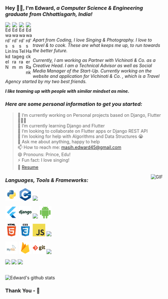 ### Hey 👋🏽, I'm Edward, _a Computer Science & Engineering graduate from Chhattisgarh, India!_

<a href="https://www.linkedin.com/in/edwardmasih/">
  <img align="left" alt="Edward's LinkdeIN" width="22px" src="https://cdn.jsdelivr.net/npm/simple-icons@v3/icons/linkedin.svg" />
</a>
<a href="https://www.instagram.com/edwardmasih_/">
  <img align="left" alt="Edward's Instagram" width="22px" src="https://cdn.jsdelivr.net/npm/simple-icons@v3/icons/instagram.svg" />
</a>
<a href="https://t.me/edwardmasih">
  <img align="left" alt="Edward's Telegram" width="22px" src="https://cdn.jsdelivr.net/npm/simple-icons@v3/icons/telegram.svg" />
</a>
<a href="https://www.hackerrank.com/edwardmasih/">
  <img align="left" alt="Edward's HackerRank" width="22px" src="https://cdn.jsdelivr.net/npm/simple-icons@v3/icons/hackerrank.svg" />
</a>
<br><br>

*Apart from Coding, I love Singing & Photography. I love to travel & to cook. These are what keeps me up, to run towards the better future.*

*Currently, I am working as Partner with Vichinoti & Co. as a Creative Head. I am a Technical Advisor as well as Social Media Manager of the Start-Up. Currently working on the website and application for Vichinoti & Co. , which is a Travel Agency started by my two best friends.*

***I like teaming up with people with similar mindset as mine.***

### _Here are some personal information to get you started:_

>  🔭  I’m currently working on Personal projects based on Django, Flutter 👨🏽‍💻 <br>
>  🌱  I’m currently learning Django and Flutter <br>
>  👯  I’m looking to collaborate on Flutter apps or Django REST API <br>
>  🤔  I’m looking for help with Algorithms and Data Structures 😭 <br>
>  💬  Ask me about anything, happy to help <br>
>  📫  How to reach me: masih.edward45@gmail.com <br>
>  😄  Pronouns: Prince, Edu! <br>
>  ⚡  Fun fact: I love singing! <br>
>  📝  [Resume](https://drive.google.com/file/d/1cg640fMsOwRf0wLBWAqDgr3GWjD9m3NW/view?usp=sharing)

<img align="right" alt="GIF" src="https://media.giphy.com/media/836HiJc7pgzy8iNXCn/giphy.gif"/>

### _Languages, Tools & Frameworks:_
<code><img height="40" src="https://raw.githubusercontent.com/github/explore/80688e429a7d4ef2fca1e82350fe8e3517d3494d/topics/python/python.png"></code>
<code><img height="40" src="https://raw.githubusercontent.com/github/explore/80688e429a7d4ef2fca1e82350fe8e3517d3494d/topics/cpp/cpp.png"></code>
<code><img height="40" src="https://upload.wikimedia.org/wikipedia/en/thumb/3/30/Java_programming_language_logo.svg/300px-Java_programming_language_logo.svg.png"></code>

<code><img height="40" src="https://raw.githubusercontent.com/github/explore/80688e429a7d4ef2fca1e82350fe8e3517d3494d/topics/flutter/flutter.png"></code>
<code><img height="40" src="https://raw.githubusercontent.com/github/explore/80688e429a7d4ef2fca1e82350fe8e3517d3494d/topics/django/django.png"></code>
<code><img height="40" src="https://cw-production-assetsbucket-8j84s7jns7p2.s3.amazonaws.com/media/blog-images/drf-logo2.png"></code>
<code><img height="40" src="https://raw.githubusercontent.com/github/explore/80688e429a7d4ef2fca1e82350fe8e3517d3494d/topics/android/android.png"></code>

<code><img height="40" src="https://raw.githubusercontent.com/github/explore/80688e429a7d4ef2fca1e82350fe8e3517d3494d/topics/html/html.png"></code>
<code><img height="40" src="https://raw.githubusercontent.com/github/explore/80688e429a7d4ef2fca1e82350fe8e3517d3494d/topics/css/css.png"></code>
<code><img height="40" src="https://raw.githubusercontent.com/github/explore/80688e429a7d4ef2fca1e82350fe8e3517d3494d/topics/javascript/javascript.png"></code>
<code><img height="40" src="http://pluspng.com/img-png/bootstrap-logo-png-bootstrap-1024.png"></code>

<code><img height="40" src="https://raw.githubusercontent.com/github/explore/80688e429a7d4ef2fca1e82350fe8e3517d3494d/topics/mysql/mysql.png"></code>
<code><img height="40" src="https://raw.githubusercontent.com/github/explore/80688e429a7d4ef2fca1e82350fe8e3517d3494d/topics/firebase/firebase.png"></code>
<code><img height="40" src="https://raw.githubusercontent.com/github/explore/80688e429a7d4ef2fca1e82350fe8e3517d3494d/topics/git/git.png"></code>
<code><img height="40" src="https://www.freepnglogos.com/uploads/cisco-png-logo/cisco-ccna-png-logo-16.png"></code>

<code><img height="40" src="https://raw.githubusercontent.com/dhanishgajjar/vscode-icons/master/linux/city-lights.png"></code>
<code><img height="40" src="https://upload.wikimedia.org/wikipedia/commons/3/34/Android_Studio_icon.svg"></code>
<code><img height="40" src="https://upload.wikimedia.org/wikipedia/commons/a/a1/PyCharm_Logo.svg"></code>
<br><br>

![Edward's github stats](https://github-readme-stats.vercel.app/api?username=edwardmasih&show_icons=true)

### Thank You - 🙏
